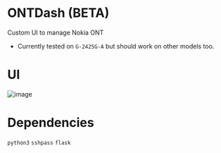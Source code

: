 # ONTDash (BETA)
Custom UI to manage Nokia ONT
- Currently tested on `G-2425G-A` but should work on other models too.
# UI
![image](https://user-images.githubusercontent.com/67057319/224267215-874a2be8-802a-4992-ab8b-86fe3d8ff08f.png)

# Dependencies 
`python3`
`sshpass`
`flask` 

